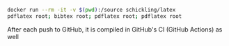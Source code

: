 ```bash
docker run --rm -it -v $(pwd):/source schickling/latex
pdflatex root; bibtex root; pdflatex root; pdflatex root
```

After each push to GitHub, it is compiled in GitHub's CI (GitHub Actions) as well
